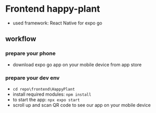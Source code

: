 # Frontend happy-plant
- used framework: React Native for expo go

## workflow
### prepare your phone
- download expo go app on your mobile device from app store
### prepare your dev env
- `cd repo\frontend\HappyPlant`
- install required modules: `npm install`
- to start the app: `npx expo start`
- scroll up and scan QR code to see our app on your mobile device